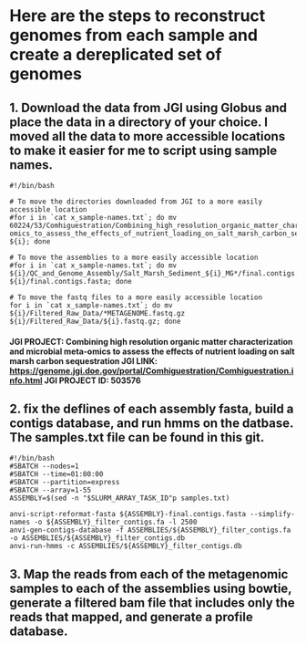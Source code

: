 # Here are  the steps to reconstruct genomes from each sample and create a dereplicated set of genomes
## 1. Download the data from JGI using Globus and place the data in a directory of your choice. I moved all the data to more accessible locations to make it easier for me to script using sample names.

    #!/bin/bash

    # To move the directories downloaded from JGI to a more easily accessible location
    #for i in `cat x_sample-names.txt`; do mv 60224/53/Comhiguestration/Combining_high_resolution_organic_matter_characterization_and_microbial_meta-omics_to_assess_the_effects_of_nutrient_loading_on_salt_marsh_carbon_sequestration__Salt_Marsh_Sediment_${i}* ${i}; done

    # To move the assemblies to a more easily accessible location
    #for i in `cat x_sample-names.txt`; do mv ${i}/QC_and_Genome_Assembly/Salt_Marsh_Sediment_${i}_MG*/final.contigs.fasta ${i}/final.contigs.fasta; done

    # To move the fastq files to a more easily accessible location
    for i in `cat x_sample-names.txt`; do mv ${i}/Filtered_Raw_Data/*METAGENOME.fastq.gz ${i}/Filtered_Raw_Data/${i}.fastq.gz; done

####  JGI PROJECT: Combining high resolution organic matter characterization and microbial meta-omics to assess the effects of nutrient loading on salt marsh carbon sequestration JGI LINK: https://genome.jgi.doe.gov/portal/Comhiguestration/Comhiguestration.info.html JGI PROJECT ID: 503576


## 2. fix the deflines of each assembly fasta, build a contigs database, and run hmms on the datbase. The samples.txt file can be found in this git.

    #!/bin/bash
    #SBATCH --nodes=1
    #SBATCH --time=01:00:00
    #SBATCH --partition=express
    #SBATCH --array=1-55
    ASSEMBLY=$(sed -n "$SLURM_ARRAY_TASK_ID"p samples.txt)
 
    anvi-script-reformat-fasta ${ASSEMBLY}-final.contigs.fasta --simplify-names -o ${ASSEMBLY}_filter_contigs.fa -l 2500
    anvi-gen-contigs-database -f ASSEMBLIES/${ASSEMBLY}_filter_contigs.fa -o ASSEMBLIES/${ASSEMBLY}_filter_contigs.db
    anvi-run-hmms -c ASSEMBLIES/${ASSEMBLY}_filter_contigs.db

##  3. Map the reads from each of the metagenomic samples to each of the assemblies using bowtie, generate a filtered bam file that includes only the reads that mapped, and generate a profile database.



    

